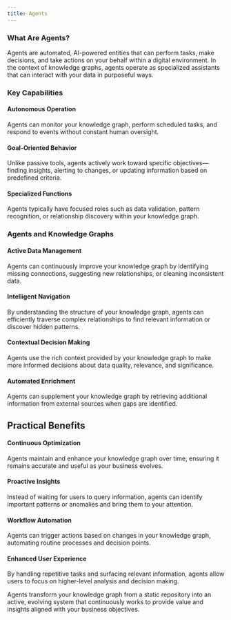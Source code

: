 ```yaml
---
title: Agents
---
```


### What Are Agents?

Agents are automated, AI-powered entities that can perform tasks, make decisions, and take actions on your behalf within a digital environment. In the context of knowledge graphs, agents operate as specialized assistants that can interact with your data in purposeful ways.

### Key Capabilities

#### Autonomous Operation

Agents can monitor your knowledge graph, perform scheduled tasks, and respond to events without constant human oversight.

#### Goal-Oriented Behavior

Unlike passive tools, agents actively work toward specific objectives—finding insights, alerting to changes, or updating information based on predefined criteria.

#### Specialized Functions

Agents typically have focused roles such as data validation, pattern recognition, or relationship discovery within your knowledge graph.

### Agents and Knowledge Graphs

#### Active Data Management

Agents can continuously improve your knowledge graph by identifying missing connections, suggesting new relationships, or cleaning inconsistent data.

#### Intelligent Navigation

By understanding the structure of your knowledge graph, agents can efficiently traverse complex relationships to find relevant information or discover hidden patterns.

#### Contextual Decision Making

Agents use the rich context provided by your knowledge graph to make more informed decisions about data quality, relevance, and significance.

#### Automated Enrichment

Agents can supplement your knowledge graph by retrieving additional information from external sources when gaps are identified.

## Practical Benefits

#### Continuous Optimization

Agents maintain and enhance your knowledge graph over time, ensuring it remains accurate and useful as your business evolves.

#### Proactive Insights

Instead of waiting for users to query information, agents can identify important patterns or anomalies and bring them to your attention.

#### Workflow Automation

Agents can trigger actions based on changes in your knowledge graph, automating routine processes and decision points.

#### Enhanced User Experience

By handling repetitive tasks and surfacing relevant information, agents allow users to focus on higher-level analysis and decision making.

Agents transform your knowledge graph from a static repository into an active, evolving system that continuously works to provide value and insights aligned with your business objectives.
